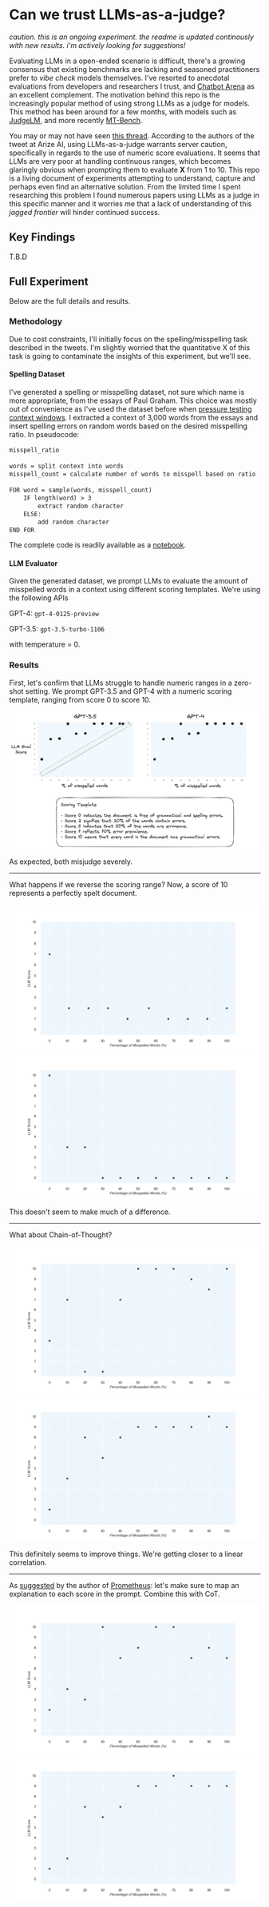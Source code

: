 # Can we trust LLMs-as-a-judge?
*caution. this is an ongoing experiment. the readme is updated continously with new results. i'm actively looking for suggestions!*


Evaluating LLMs in a open-ended scenario is difficult, there's a growing consensus that existing benchmarks are lacking and seasoned practitioners prefer to _vibe check_ models themselves. I've resorted to anecdotal evaluations from developers and researchers I trust, and [Chatbot Arena](https://arena.lmsys.org/) as an excellent complement. The motivation behind this repo is the increasingly popular method of using strong LLMs as a judge for models. This method has been around for a few months, with models such as [JudgeLM](https://github.com/baaivision/JudgeLM), and more recently [MT-Bench](https://arxiv.org/pdf/2306.05685.pdf).

You may or may not have seen [this thread](https://twitter.com/aparnadhinak/status/1748368364395721128). According to the authors of the tweet at Arize AI, using LLMs-as-a-judge warrants server caution, specifically in regards to the use of numeric score evaluations. It seems that LLMs are very poor at handling continuous ranges, which becomes glaringly obvious when prompting them to evaluate **X** from 1 to 10. This repo is a living document of experiments attempting to understand, capture and perhaps even find an alternative solution. From the limited time I spent researching this problem I found numerous papers using LLMs as a judge in this specific manner and it worries me that a lack of understanding of this *jagged frontier* will hinder continued success.

## Key Findings
T.B.D

## Full Experiment 
Below are the full details and results.

### Methodology

Due to cost constraints, I'll initially focus on the spelling/misspelling task described in the tweets. I'm slightly worried that the quantitative X of this task is going to contaminate the insights of this experiment, but we'll see.  

#### Spelling Dataset

I've generated a spelling or misspelling dataset, not sure which name is more appropriate, from the essays of Paul Graham. This choice was mostly out of convenience as I've used the dataset before when [pressure testing context windows](https://github.com/LeonEricsson/llmcontext). I extracted a context of 3,000 words from the essays and insert spelling errors on random words based on the desired misspelling ratio. In pseudocode:

```
misspell_ratio

words = split context into words
misspell_count = calculate number of words to misspell based on ratio

FOR word = sample(words, misspell_count)
    IF length(word) > 3
        extract random character
    ELSE:
        add random character
END FOR

```

The complete code is readily available as a [notebook](/dataset.ipynb).

#### LLM Evaluator

Given the generated dataset, we prompt LLMs to evaluate the amount of misspelled words in a context using different scoring templates. We're using the following APIs

GPT-4: `gpt-4-0125-preview`

GPT-3.5: `gpt-3.5-turbo-1106`

with temperature = 0. 

### Results
First, let's confirm that LLMs struggle to handle numeric ranges in a zero-shot setting. We prompt GPT-3.5 and GPT-4 with a numeric scoring template, ranging from score 0 to score 10. 

![](/figures/scoring_1_10.png)

As expected, both misjudge severely.

--- 

What happens if we reverse the scoring range? Now, a score of 10 represents a perfectly spelt document.

![](/figures/gpt-3.5_scoring_1_10_reversed.png)
![](/figures/gpt-4_scoring_1_10_reversed.png)

This doesn't seem to make much of a difference.

--- 

What about Chain-of-Thought? 

![](/figures/gpt-3.5_scoring_1_10_cot.png)
![](/figures/gpt-4_scoring_1_10_cot.png)

This definitely seems to improve things. We're getting closer to a linear correlation.

---

As [suggested](https://twitter.com/seungonekim/status/1749289437165769177) by the author of [Prometheus](https://arxiv.org/pdf/2310.08491.pdf): let's make sure to map an explanation to each score in the prompt. Combine this with CoT.

![](/figures/gpt-3.5_scoring_1_10_cot_full.png)
![](/figures/gpt-4_scoring_1_10_cot_full.png)

